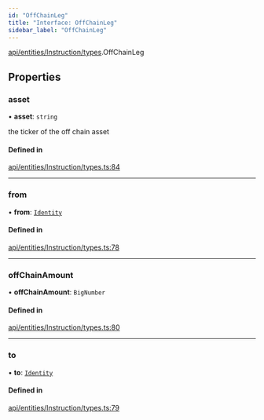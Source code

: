 ```yaml
---
id: "OffChainLeg"
title: "Interface: OffChainLeg"
sidebar_label: "OffChainLeg"
---
```


[api/entities/Instruction/types](../../../../../../modules/API/Entities/Instruction/Types/Types.md).OffChainLeg

## Properties

### asset

• **asset**: `string`

the ticker of the off chain asset

#### Defined in

[api/entities/Instruction/types.ts:84](https://github.com/PolymeshAssociation/polymesh-sdk/blob/c8da9dfce/src/api/entities/Instruction/types.ts#L84)

___

### from

• **from**: [`Identity`](../../../../../../classes/API/Entities/Identity/Identity.md)

#### Defined in

[api/entities/Instruction/types.ts:78](https://github.com/PolymeshAssociation/polymesh-sdk/blob/c8da9dfce/src/api/entities/Instruction/types.ts#L78)

___

### offChainAmount

• **offChainAmount**: `BigNumber`

#### Defined in

[api/entities/Instruction/types.ts:80](https://github.com/PolymeshAssociation/polymesh-sdk/blob/c8da9dfce/src/api/entities/Instruction/types.ts#L80)

___

### to

• **to**: [`Identity`](../../../../../../classes/API/Entities/Identity/Identity.md)

#### Defined in

[api/entities/Instruction/types.ts:79](https://github.com/PolymeshAssociation/polymesh-sdk/blob/c8da9dfce/src/api/entities/Instruction/types.ts#L79)
